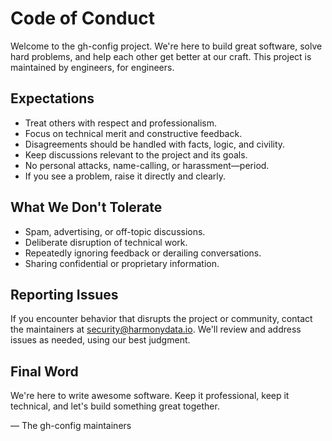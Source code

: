 # Code of Conduct

Welcome to the gh-config project. We're here to build great software, solve hard problems, and help each other get better at our craft. This project is maintained by engineers, for engineers.

## Expectations

- Treat others with respect and professionalism.
- Focus on technical merit and constructive feedback.
- Disagreements should be handled with facts, logic, and civility.
- Keep discussions relevant to the project and its goals.
- No personal attacks, name-calling, or harassment—period.
- If you see a problem, raise it directly and clearly.

## What We Don't Tolerate

- Spam, advertising, or off-topic discussions.
- Deliberate disruption of technical work.
- Repeatedly ignoring feedback or derailing conversations.
- Sharing confidential or proprietary information.

## Reporting Issues

If you encounter behavior that disrupts the project or community, contact the maintainers at security@harmonydata.io. We'll review and address issues as needed, using our best judgment.

## Final Word

We're here to write awesome software. Keep it professional, keep it technical, and let's build something great together.

— The gh-config maintainers